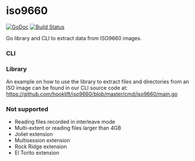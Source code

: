 # iso9660
[![GoDoc](https://godoc.org/github.com/hooklift/iso9660?status.svg)](https://godoc.org/github.com/hooklift/iso9660)
[![Build Status](https://travis-ci.org/hooklift/iso9660.svg?branch=master)](https://travis-ci.org/hooklift/iso9660)

Go library and CLI to extract data from ISO9660 images.

### CLI

### Library
An example on how to use the library to extract files and directories from an ISO image can be found in our CLI source code at:
https://github.com/hooklift/iso9660/blob/master/cmd/iso9660/main.go

### Not supported
* Reading files recorded in interleave mode
* Multi-extent or reading files larger than 4GB
* Joliet extension
* Multisession extension
* Rock Ridge extension
* El Torito extension
